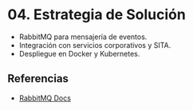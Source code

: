 # 04. Estrategia de Solución

- RabbitMQ para mensajería de eventos.
- Integración con servicios corporativos y SITA.
- Despliegue en Docker y Kubernetes.

## Referencias
- [RabbitMQ Docs](https://www.rabbitmq.com/documentation.html)
